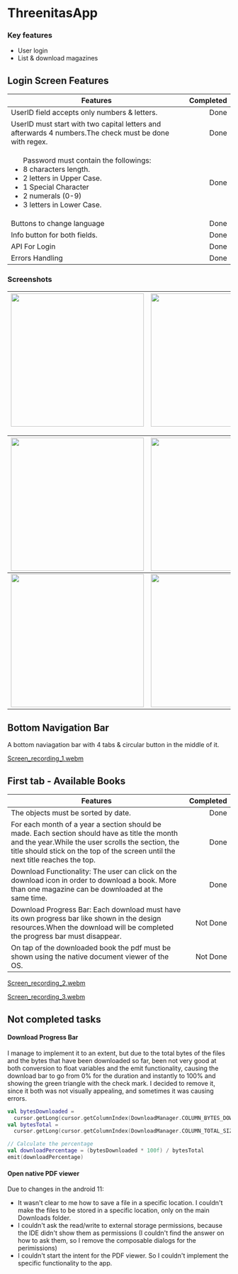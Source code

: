 # ThreenitasApp

### Key features
<ul> 
<li>User login</li>
<li>List & download magazines</li> 
</ul>


## Login Screen Features
| Features | Completed |
| -------- |----------:|
|UserID field accepts only numbers & letters.| Done |
|UserID must start with two capital letters and afterwards 4 numbers.The check must be done with regex.| Done  |
|<ul>Password must contain the followings:<li>8 characters length.</li><li>2 letters in Upper Case.</li><li>1 Special Character</li><li>2 numerals (0-9)</li><li>3 letters in Lower Case.</li></ul>| Done |
|Buttons to change language| Done |
|Info button for both fields.| Done |
|API For Login| Done |
|Errors Handling| Done |
### Screenshots
|<img src="https://github.com/Darfune/ThreenitasApp/blob/master/screenshots/Screenshot1.png" width="300"> | <img src="https://github.com/Darfune/ThreenitasApp/blob/master/screenshots/Screenshot2.png" width="300"> | <img src="https://github.com/Darfune/ThreenitasApp/blob/master/screenshots/Screenshot3.png" width="300"> |
|:-:|:-:|:-:|

| <img src="https://github.com/Darfune/ThreenitasApp/blob/master/screenshots/Screenshot4.png" width="300"> | <img src="https://github.com/Darfune/ThreenitasApp/blob/master/screenshots/Screenshot5.png" width="300"> | <img src="https://github.com/Darfune/ThreenitasApp/blob/master/screenshots/Screenshot6.png" width="300"> |
|:-:|:-:|:-|
| <img src="https://github.com/Darfune/ThreenitasApp/blob/master/screenshots/Screenshot7.png" width="300"> | <img src="https://github.com/Darfune/ThreenitasApp/blob/master/screenshots/Screenshot8.png" width="300"> |

## Bottom Navigation Bar
A bottom naviagation bar with 4 tabs & circular button in the middle of it.

[Screen_recording_1.webm](https://github.com/Darfune/ThreenitasApp/assets/72785430/e1aad135-06ad-4113-8599-3845e21faec2)

## First tab - Available Books

| Features | Completed |
| -------- |----------:|
| The objects must be sorted by date.| Done |
|For each month of a year a section should be made. Each section should have as title the month and the year.While the user scrolls the section, the title should stick on the top of the screen until the next title reaches the top.| Done |
| Download Functionality: The user can click on the download icon in order to download a book. More than one magazine can be downloaded at the same time. | Done |
| Download Progress Bar: Each download must have its own progress bar like shown in the design resources.When the download will be completed the progress bar must disappear. | Not Done |
| On tap of the downloaded book the pdf must be shown using the native document viewer of the OS. | Not Done |



[Screen_recording_2.webm](https://github.com/Darfune/ThreenitasApp/assets/72785430/869cf056-10d9-49c5-a72d-efc5be9a443e)


[Screen_recording_3.webm](https://github.com/Darfune/ThreenitasApp/assets/72785430/c331521d-a25f-43bb-95a8-7b7d325d7794)


## Not completed tasks
#### Download Progress Bar
I manage to implement it to an extent, but due to the total bytes of the files and the bytes that have been downloaded so far, been not very good at both conversion to float variables and the emit functionality, causing the download bar to go from 0% for the duration and instantly to 100% and showing the green triangle with the check mark. I decided to remove it, since it both was not visually appealing, and sometimes it was causing errors.
```kt
val bytesDownloaded =
  cursor.getLong(cursor.getColumnIndex(DownloadManager.COLUMN_BYTES_DOWNLOADED_SO_FAR))
val bytesTotal =
  cursor.getLong(cursor.getColumnIndex(DownloadManager.COLUMN_TOTAL_SIZE_BYTES))

// Calculate the percentage
val downloadPercentage = (bytesDownloaded * 100f) / bytesTotal
emit(downloadPercentage)
```

#### Open native PDF viewer
Due to changes in the android 11:
* It wasn't clear to me how to save a file in a specific location. I couldn't make the files to be stored in a specific location, only on the main Downloads folder.
* I couldn't ask the read/write to external storage permissions, because the IDE didn't show them as permissions (I couldn't find the answer on how to ask them, so I remove the composable dialogs for the perimissions)
* I couldn't start the intent for the PDF viewer.
So I couldn't implement the specific functionality to the app.
